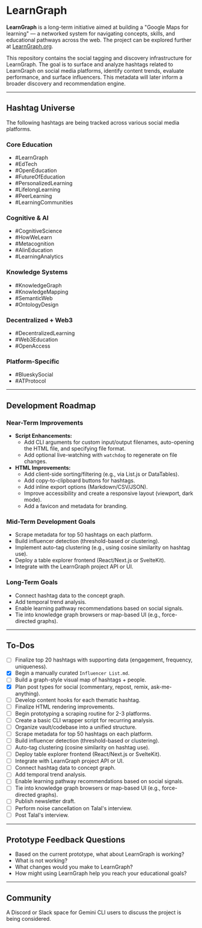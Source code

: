 # LearnGraph

**LearnGraph** is a long-term initiative aimed at building a "Google Maps for learning" — a networked system for navigating concepts, skills, and educational pathways across the web. The project can be explored further at [LearnGraph.org](https://www.learngraph.org).

This repository contains the social tagging and discovery infrastructure for LearnGraph. The goal is to surface and analyze hashtags related to LearnGraph on social media platforms, identify content trends, evaluate performance, and surface influencers. This metadata will later inform a broader discovery and recommendation engine.

---

## Hashtag Universe

The following hashtags are being tracked across various social media platforms.

### Core Education
- #LearnGraph
- #EdTech
- #OpenEducation
- #FutureOfEducation
- #PersonalizedLearning
- #LifelongLearning
- #PeerLearning
- #LearningCommunities

### Cognitive & AI
- #CognitiveScience
- #HowWeLearn
- #Metacognition
- #AIinEducation
- #LearningAnalytics

### Knowledge Systems
- #KnowledgeGraph
- #KnowledgeMapping
- #SemanticWeb
- #OntologyDesign

### Decentralized + Web3
- #DecentralizedLearning
- #Web3Education
- #OpenAccess

### Platform-Specific
- #BlueskySocial
- #ATProtocol

---

## Development Roadmap

### Near-Term Improvements

- **Script Enhancements:**
  - Add CLI arguments for custom input/output filenames, auto-opening the HTML file, and specifying file format.
  - Add optional live-watching with `watchdog` to regenerate on file changes.
- **HTML Improvements:**
  - Add client-side sorting/filtering (e.g., via List.js or DataTables).
  - Add copy-to-clipboard buttons for hashtags.
  - Add inline export options (Markdown/CSV/JSON).
  - Improve accessibility and create a responsive layout (viewport, dark mode).
  - Add a favicon and metadata for branding.

### Mid-Term Development Goals

- Scrape metadata for top 50 hashtags on each platform.
- Build influencer detection (threshold-based or clustering).
- Implement auto-tag clustering (e.g., using cosine similarity on hashtag use).
- Deploy a table explorer frontend (React/Next.js or SvelteKit).
- Integrate with the LearnGraph project API or UI.

### Long-Term Goals

- Connect hashtag data to the concept graph.
- Add temporal trend analysis.
- Enable learning pathway recommendations based on social signals.
- Tie into knowledge graph browsers or map-based UI (e.g., force-directed graphs).

---

## To-Dos

- [ ] Finalize top 20 hashtags with supporting data (engagement, frequency, uniqueness).
- [x] Begin a manually curated `Influencer List.md`.
- [ ] Build a graph-style visual map of hashtags + people.
- [x] Plan post types for social (commentary, repost, remix, ask-me-anything).
- [ ] Develop content hooks for each thematic hashtag.
- [ ] Finalize HTML rendering improvements.
- [ ] Begin prototyping a scraping routine for 2-3 platforms.
- [ ] Create a basic CLI wrapper script for recurring analysis.
- [ ] Organize vault/codebase into a unified structure.
- [ ] Scrape metadata for top 50 hashtags on each platform.
- [ ] Build influencer detection (threshold-based or clustering).
- [ ] Auto-tag clustering (cosine similarity on hashtag use).
- [ ] Deploy table explorer frontend (React/Next.js or SvelteKit).
- [ ] Integrate with LearnGraph project API or UI.
- [ ] Connect hashtag data to concept graph.
- [ ] Add temporal trend analysis.
- [ ] Enable learning pathway recommendations based on social signals.
- [ ] Tie into knowledge graph browsers or map-based UI (e.g., force-directed graphs).
- [ ] Publish newsletter draft.
- [ ] Perform noise cancellation on Talal's interview.
- [ ] Post Talal's interview.

---

## Prototype Feedback Questions

- Based on the current prototype, what about LearnGraph is working?
- What is not working?
- What changes would you make to LearnGraph?
- How might using LearnGraph help you reach your educational goals?

---

## Community

A Discord or Slack space for Gemini CLI users to discuss the project is being considered.
